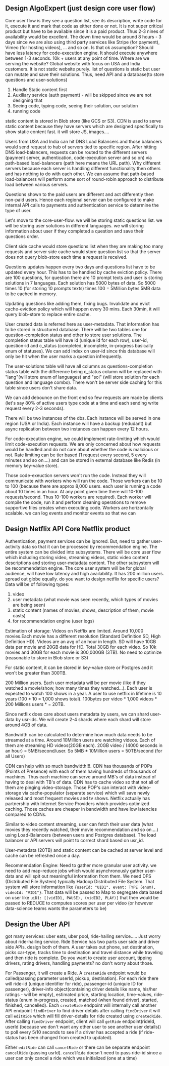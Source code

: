 ## Design AlgoExpert (just design core user flow)

Core user flow is they see a question list, see its description, write code for it, execute it and mark that code as either done or not.
It is not super critical product but have to be available since it is a paid product. Thus 2-3 nines of availability would be excellent. The down time would be around 8 hours - 3 days since we are also using third party services like Stripe (for payment), Vimeo (for hosting videos), ... and so on. Is that ok assumption?
Should have less latency for code-execution engine. It should execute anywhere between 1-3 seconds.
10k + users at any point of time.
Where are we serving the website? Global website with focus on USA and India customers.
It is not static website purely. list of questions is static but user can mutate and save their solutions. Thus, need API and a database(to store questions and user-solutions)

1. Handle Static content first
2. Auxiliary service (auth payment) - will be skipped since we are not designing that
3. Seeing code, typing code, seeing their solution, our solution
4. running code

static content is stored in Blob store (like GCS or S3). CDN is used to serve static content because they have servers which are designed specifically to show static content fast. it will store JS, images....

Users from USA and India can hit DNS Load Balancers and those balancers would send request to hub of servers tied to specific region. After hitting DNS load-balancers, requests can be routed to the different servers (payment server, authentication, code-execution server and so on) via path-based load-balancers (path here means the URL path). Why different servers because each server is handling different functionality then others and has nothing to do with each other. We can assume that path-based load-balancers will perform some sort of round-robin approach to distribute load between various servers.

Questions shown to the paid users are different and act differently then non-paid users. Hence each regional server can be configured to make internal API calls to payments and authentication service to determine the type of user.

Let's move to the core-user-flow. we will be storing static questions list. we will be storing user solutions in different languages. we will storing information about user if they completed a question and save their questions order.

Client side cache would store questions list when they are making too many requests and server side cache would store question list so that the server does not query blob-store each time a request is received.

Questions updates happen every two days and questions list have to be updated every hour. This has to be handled by cache eviction policy. There are 100 questions, for question there are 10 prompt texts and user is storing solutions in 7 languages. Each solution has 5000 bytes of data. So 5000 times 10 (for storing 10 prompts texts) times 100 = 5Million bytes 5MB data to be cached in memory.

Updating questions like adding them, fixing bugs. Invalidate and evict cache-eviction policy which will happen every 30 mins. Each 30min, it will query blob-store to replace entire cache.

User created data is referred here as user-metadata. That information has to be stored in structured database. There will be two tables one for question-completion status and other to store user solutions. The completion status table will have id (unique id for each row), user-id, question-id and c_status (completed, incomplete, in-progress basically enum of statuses). We can add index on user-id since this database will only be hit when the user marks a question infrequently.

The user-solutions table will have all columns as questions-completion status table with the difference being c_status column will be replaced with "lang"(will store enum of languages) and "sol" (will store solution for each question and language combo). There won't be server side caching for this table since users don't share data.

We can add debounce on the front end so few requests are made by clients (let's say 80% of active users type code at a time and each sending write request every 2-3 seconds).

There will be two instances of the dbs. Each instance will be served in one region (USA or India). Each instance will have a backup (redudant) but async replication between two instances can happen every 12 hours.

For code-execution engine, we could implement rate-limiting which would limit code-execution requests. We are only concerned about how requests would be handled and do not care about whether the code is malicious or not. Rate limiting can be tier based (1 request every second, 5 every minutes and so on....) and can be stored in external database like Redis (in memory key-value store).

Those code-exeuction servers won't run the code. Instead they will communicate with workers who will run the code. Those workers can be 10 to 100 (because there are approx 8,000 users. each user is running a code about 10 times in an hour. At any point given time there will 10-100 requests/second. Thus 10-100 workers are required). Each worker will compile the code, run it and perform cleaning operations to remove supportive files creates when executing code. Workers are horizontally scalable. we can log events and monitor events so that we can

## Design Netflix API Core Netflix product

Authentication, payment services can be ignored. But, need to gather user-activity data so that it can be processed by recommendation engine.
The entire system can be divided into subsystems. There will be core user flow which including storing video, streaming videos, static video content descriptions and storing user-metadata content. The other subsystem will be recommendation engine. The core user system will be for global audience, will have low latency and high availability.
It has 200 million users. spread out globe equally.
do you want to design netflix for specific users?
Data will be of following types:

1. video
2. user metadata (what movie was seen recently, which types of movies are being seen)
3. static content (names of movies, shows, description of them, movie casts)
4. for recommendation engine (user logs)

Estimation of storage:
Videos on Netflix are limited. Around 10,000 movies.Each movie has a different resolution (Standard Definition SD, High Definition HD). Videos are an avg of an hour in length. SD will have 10GB data per movie and 20GB data for HD. Total 30GB for each video. So 10k movies and 30GB for each movie is 300,000GB (3TB). No need to optimize (reasonable to store in Blob store or S3)

For static content, it can be stored in key-value store or Postgres and it won't be greater than 300TB.

200 Million users. Each user metadata will be per movie (like if they watched a movie/show, how many times they watched...). Each user is expected to watch 100 shows in a year. A user to use netflix in lifetime is 10 years (100 \* 10 = 1,000 shows total). 100bytes per video \* 1,000 videos \* 200 Millions users \* = 20TB.

Since netflix does care about users metadata by users, we can shard user-data by usr-ids. We will create 2-4 shards where each shard will store around 4GB of data.

Bandwidth can be calculated to determine how much data needs to be streamed at a time. Around 10Million users are watching videos. Each of them are streaming HD videos(20GB each). 20GB video / (4000 seconds in an hour) = 5MB/second/user. So 5MB \* 10Million users = 50TB/second (for all Users)

CDN can help with so much bandwidth!!!. CDN has thousands of POPs (Points of Presence) with each of them having hundreds of thousands of machines. Thus each machine can serve around MB's of data instead of having to deal with TB's of data. CDN has to cache video so that not all of them are pinging video-storage.
Those POP's can interact with video-storage via cache-populator (separate service) which will save newly released and most frequent movies and tv shows.
Netflix actually has partnership with Internet Service Providers which provides optimized caching. Those caches are cheaper in bandwidth and have low latencies compared to CDNs.

Similar to video content streaming, user can fetch their user data (what movies they recently watched, their movie recommendation and so on....) using Load-Balancers (between users and Postgres database). The load balancer or API servers will point to correct shard based on usr_id.

User-metadata (20TB) and static content can be cached at server level and cache can be refreshed once a day.

Recommendation Engine: Need to gather more granular user activity. we need to add map-reduce jobs which would asynchronously gather user-data and will spit out meaningful information from them. We need DFS (Distributed File System) typically Hadoop Distributed File System. That system will store information like `{userId: "UID1", event: TYPE (enum), videoId: "VID1"}`. That data will be passed to Map to segregate data based on user like `uiD1: [(vidID1, PAUSE), (vidID2, PLAY)]` that then would be passed to REDUCE to computes scores per user per video (or however data-science teams wants the parameters to be)

## Design the Uber API

got many services: uber eats, uber pool, ride-hailing service..... Just worry about ride-hailing service. Ride Service has two parts user side and driver side APIs. design both of them. A user takes out phone, set destination, picks car-type, tracks time to destination and travel distance while traveling and then ride is complete. Do you want to create user account, tipping drivers, rating drivers, handling payments? no don't worry about those.

For Passenger, it will create a Ride. A `createRide` endpoint would be called(passing parameter userId, pickup, destination). For each ride there will ride-id (unique identifier for ride), passenger-id (uniquie ID for passenger), driver-info object(containing driver details like name, his/her ratings - will be empty), estimated price, starting location, time-values, ride-status (enum in-progress, created, matched (when found driver), started, finished, cancelled). Each `createRide` endpoint will internally call another API endpoint `findDriver` to find driver details after calling `findDriver` it will call `editRide` which will fill driver-details for ride created using `createdRide`. After calling `findDriver` endpoint, client will call `getRide` endpoint(rideId, userId (because we don't want any other user to see another user details)) to poll every 5/10 seconds to see if a driver has accepted a ride (if ride-status has been changed from created to updated).

Either `editRide` can call `cancelRide` or there can be separate endpoint `cancelRide` (passing usrId). `cancelRide` doesn't need to pass ride-id since a user can only cancel a ride which was initialized (one at a time)

